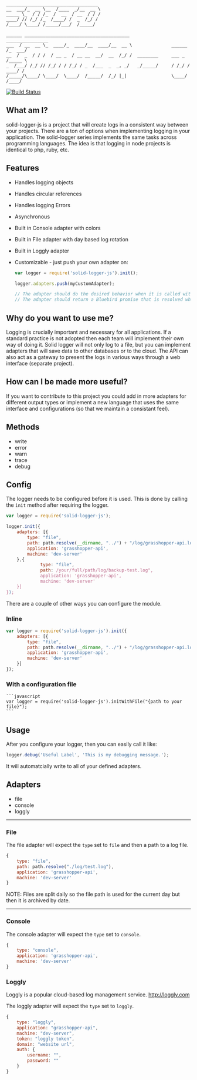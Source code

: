     ___________________________________
    __  ___/_  __ \__  /____  _/__  __ \
    _____ \_  / / /_  /  __  / __  / / /
    ____/ // /_/ /_  /____/ /  _  /_/ /
    /____/ \____/ /_____/___/  /_____/

    ______ ________________________________________                ________________
    ___  / __  __ \_  ____/_  ____/__  ____/__  __ \               ______  /_  ___/
    __  /  _  / / /  / __ _  / __ __  __/  __  /_/ /  ________     ___ _  /_____ \
    _  /___/ /_/ // /_/ / / /_/ / _  /___  _  _, _/   _/_____/     / /_/ / ____/ /
    /_____/\____/ \____/  \____/  /_____/  /_/ |_|                 \____/  /____/


[![Build Status](https://travis-ci.org/travism/solid-logger-js.png?branch=master)](https://travis-ci.org/travism/solid-logger-js)

## What am I?

solid-logger-js is a project that will create logs in a consistent way between your projects. There are a ton of options
when implementing logging in your application. The solid-logger series implements the same tasks across programming
languages. The idea is that logging in node projects is identical to php, ruby, etc.

## Features

* Handles logging objects
* Handles circular references
* Handles logging Errors
* Asynchronous
* Built in Console adapter with colors
* Built in File adapter with day based log rotation
* Built in Loggly adapter
* Customizable - just push your own adapter on:

    ```javascript
    var logger = require('solid-logger-js').init();

    logger.adapters.push(myCustomAdapter);

    // The adapter should do the desired behavior when it is called with adapter.write(type, category, message)
    // The adapter should return a Bluebird promise that is resolved when the work is done
    ```

## Why do you want to use me?

Logging is crucially important and necessary for all applications. If a standard practice is not adopted then each
 team will implement their own way of doing it. Solid logger will not only log to a file, but you can implement
 adapters that will save data to other databases or to the cloud. The API can also act as a gateway to
 present the logs in various ways through a web interface (separate project).

## How can I be made more useful?

If you want to contribute to this project you could add in more adapters for different output types or implement a new
language that uses the same interface and configurations (so that we maintain a consistant feel).

## Methods

* write
* error
* warn
* trace
* debug

## Config

The logger needs to be configured before it is used. This is done by calling the `init` method after requiring
the logger.

```javascript
var logger = require('solid-logger-js');

logger.init({
    adapters: [{
        type: "file",
        path: path.resolve(__dirname, "../") + "/log/grasshopper-api.log",
        application: 'grasshopper-api',
        machine: 'dev-server'
    },{
             type: "file",
             path: /your/full/path/log/backup-test.log",
             application: 'grasshopper-api',
             machine: 'dev-server'
    }]
});
```

There are a couple of other ways you can configure the module.

### Inline

```javascript
var logger = require('solid-logger-js').init({
    adapters: [{
        type: "file",
        path: path.resolve(__dirname, "../") + "/log/grasshopper-api.log",
        application: 'grasshopper-api',
        machine: 'dev-server'
    }]
});
```

### With a configuration file

    ```javascript
    var logger = require('solid-logger-js').initWithFile("{path to your file}");
    ```

## Usage

After you configure your logger, then you can easily call it like:

```javascript
logger.debug('Useful Label', 'This is my debugging message.');
```

It will automatcially write to all of your defined adapters.


## Adapters

* file
* console
* loggly

------------------------------------------------------------------------------------------------------------------------

### File

The file adapter will expect the `type` set to `file` and then a path to a log file.

```javascript
{
    type: "file",
    path: path.resolve("./log/test.log"),
    application: 'grasshopper-api',
    machine: 'dev-server'
}
```

NOTE: Files are split daily so the file path is used for the current day but then it is archived by date.

------------------------------------------------------------------------------------------------------------------------

### Console

The console adapter will expect the `type` set to `console`.

```javascript
{
    type: "console",
    application: 'grasshopper-api',
    machine: 'dev-server'
}
```

### Loggly

Loggly is a popular cloud-based log management service. http://loggly.com

The loggly adapter will expect the `type` set to `loggly`.

```javascript
{
    type: "loggly",
    application: "grasshopper-api",
    machine: "dev-server",
    token: "loggly token",
    domain: "website url",
    auth: {
        username: "",
        password: ""
    }
}
```

